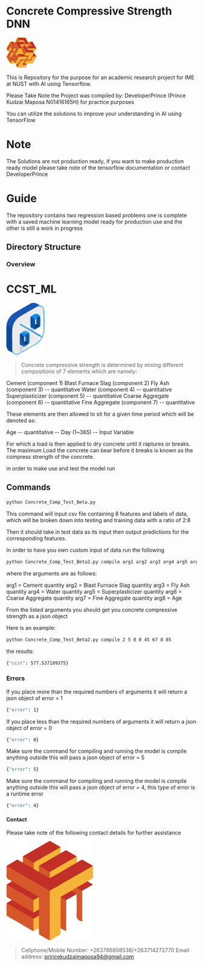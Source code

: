 # Concrete Compressive Strength DNN

![developer_image](developer_shape.png)

This is Repository for the purpose for an academic research project for IME at NUST
with AI using Tensorflow.

Please Take Note the Project was compiled by: DeveloperPrince (Prince Kudzai Maposa N01416165H) for practice purposes

You can utilize the solutions to improve your understanding in AI using TensorFlow

# Note

The Solutions are not production ready, if you want to make production ready model please take note of the tensorflow documentation or contact DeveloperPrince

# Guide

The repository contains two regression based problems one is complete with a saved machine learning model ready for production use and the other is still a work in progress

## Directory Structure

### Overview

# CCST_ML

![measurement_image](measurement-app.png)

>Concrete compressive strength is determined by mixing different compositions of 7 elements which are namely:

Cement (component 1)
Blast Furnace Slag (component 2)
Fly Ash (component 3) -- quantitative
Water (component 4) -- quantitative
Superplasticizer (component 5) -- quantitative
Coarse Aggregate (component 6) -- quantitative
Fine Aggregate (component 7) -- quantitative

These elements are then allowed to sit for a given time period which will be denoted as:

Age -- quantitative -- Day (1~365) -- Input Variable

For which a load is then applied to dry concrete until it raptures or breaks. The maximum Load the concrete can bear before it breaks is known as the compress strength of the concrete.

in order to make use and test the model run

## Commands
```bash
python Concrete_Comp_Test_Beta.py
```
This command will input csv file containing 8 features and labels of data, which will be broken down into testing and training data with a ratio of 2:8

Then it should take in test data as its input then output predictions for the corresponding features.

In order to have you own custom input of data run the following

```bash
python Concrete_Comp_Test_Beta2.py compile arg1 arg2 arg3 arg4 arg5 arg6 arg7 arg8
```

where the arguments are as follows:

arg1 = Cement quantity
arg2 = Blast Furnace Slag quantity
arg3 = Fly Ash quantity
arg4 = Water quantity
arg5 = Superplasticizer quantity
arg6 = Coarse Aggregate quantity
arg7 = Fine Aggregate quantity
arg8 = Age

From the listed arguments you should get you concrete compressive strength as a json object

Here is an example:

```bash
python Concrete_Comp_Test_Beta2.py compile 2 5 0 0 45 67 8 85
```

the results:
```bash
{"ccst": 577.537109375}
```

### Errors

If you place more than the required numbers of arguments it will return a json object of error = 1

```bash
{"error": 1}
```

If you place less than the required numbers of arguments it will return a json object of error = 0

```bash
{"error": 0}
```

Make sure the command for compiling and running the model is compile anything outside this will pass a json object of error = 5

```bash
{"error": 5}
```

Make sure the command for compiling and running the model is compile anything outside this will pass a json object of error = 4, this type of error is a runtime error

```bash
{"error": 4}
```

#### Contact

Please take note of the following contact details for further assistance

![developer_close_shape](developer_shape3.png)

>Cellphone/Mobile Number: +263786808538/+263714272770
>Email address: princekudzaimaposa94@gmail.com




